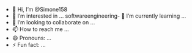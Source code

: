 - 👋 Hi, I’m @Simone158
- 👀 I’m interested in ...
  softwareengineering- 🌱 I’m currently learning ...
- 💞️ I’m looking to collaborate on ...
- 📫 How to reach me ...
- 😄 Pronouns: ...
- ⚡ Fun fact: ...

<!---
Simone158/Simone158 is a ✨ special ✨ repository because its `README.md` (this file) appears on your GitHub profile.
You can click the Preview link to take a look at your changes.
--->
